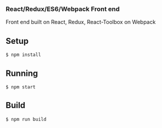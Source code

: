 ### React/Redux/ES6/Webpack Front end

Front end built on React, Redux, React-Toolbox on Webpack

## Setup

```
$ npm install
```

## Running

```
$ npm start
```

## Build

```
$ npm run build
```
